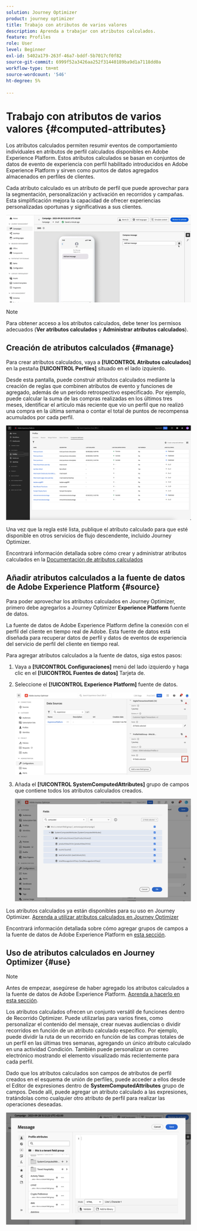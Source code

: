 ```yaml
---
solution: Journey Optimizer
product: journey optimizer
title: Trabajo con atributos de varios valores
description: Aprenda a trabajar con atributos calculados.
feature: Profiles
role: User
level: Beginner
exl-id: 5402a179-263f-46a7-bddf-5b7017cf0f82
source-git-commit: 6999f52a3426aa252f31440189ba9d1a7118dd0a
workflow-type: tm+mt
source-wordcount: '546'
ht-degree: 5%

---
```


# Trabajo con atributos de varios valores {#computed-attributes}

Los atributos calculados permiten resumir eventos de comportamiento individuales en atributos de perfil calculados disponibles en Adobe Experience Platform. Estos atributos calculados se basan en conjuntos de datos de evento de experiencia con perfil habilitado introducidos en Adobe Experience Platform y sirven como puntos de datos agregados almacenados en perfiles de clientes.

Cada atributo calculado es un atributo de perfil que puede aprovechar para la segmentación, personalización y activación en recorridos y campañas. Esta simplificación mejora la capacidad de ofrecer experiencias personalizadas oportunas y significativas a sus clientes.


![](../rn/assets/do-not-localize/computed-attributes.gif)


>[!NOTE]
>
>Para obtener acceso a los atributos calculados, debe tener los permisos adecuados (**Ver atributos calculados** y **Administrar atributos calculados**).

## Creación de atributos calculados {#manage}

Para crear atributos calculados, vaya a **[!UICONTROL Atributos calculados]** en la pestaña **[!UICONTROL Perfiles]** situado en el lado izquierdo.

Desde esta pantalla, puede construir atributos calculados mediante la creación de reglas que combinen atributos de evento y funciones de agregado, además de un periodo retrospectivo especificado. Por ejemplo, puede calcular la suma de las compras realizadas en los últimos tres meses, identificar el artículo más reciente que vio un perfil que no realizó una compra en la última semana o contar el total de puntos de recompensa acumulados por cada perfil.

![](assets/computed-attributes.png)

Una vez que la regla esté lista, publique el atributo calculado para que esté disponible en otros servicios de flujo descendente, incluido Journey Optimizer.

Encontrará información detallada sobre cómo crear y administrar atributos calculados en la [Documentación de atributos calculados](https://experienceleague.adobe.com/docs/experience-platform/profile/computed-attributes/overview.html?lang=es)

## Añadir atributos calculados a la fuente de datos de Adobe Experience Platform {#source}

Para poder aprovechar los atributos calculados en Journey Optimizer, primero debe agregarlos a Journey Optimizer **Experience Platform** fuente de datos.

La fuente de datos de Adobe Experience Platform define la conexión con el perfil del cliente en tiempo real de Adobe. Esta fuente de datos está diseñada para recuperar datos de perfil y datos de eventos de experiencia del servicio de perfil del cliente en tiempo real.

Para agregar atributos calculados a la fuente de datos, siga estos pasos:

1. Vaya a **[!UICONTROL Configuraciones]** menú del lado izquierdo y haga clic en el **[!UICONTROL Fuentes de datos]** Tarjeta de.

1. Seleccione el **[!UICONTROL Experience Platform]** fuente de datos.

   ![](assets/computed-attributes-add.png)

1. Añada el **[!UICONTROL SystemComputedAttributes]** grupo de campos que contiene todos los atributos calculados creados.

   ![](assets/computed-attributes-fieldgroup.png)

Los atributos calculados ya están disponibles para su uso en Journey Optimizer. [Aprenda a utilizar atributos calculados en Journey Optimizer](#use)

Encontrará información detallada sobre cómo agregar grupos de campos a la fuente de datos de Adobe Experience Platform en [esta sección](../datasource/adobe-experience-platform-data-source.md).

## Uso de atributos calculados en Journey Optimizer {#use}

>[!NOTE]
>
>Antes de empezar, asegúrese de haber agregado los atributos calculados a la fuente de datos de Adobe Experience Platform. [Aprenda a hacerlo en esta sección](#source).

Los atributos calculados ofrecen un conjunto versátil de funciones dentro de Recorrido Optimizer. Puede utilizarlas para varios fines, como personalizar el contenido del mensaje, crear nuevas audiencias o dividir recorridos en función de un atributo calculado específico. Por ejemplo, puede dividir la ruta de un recorrido en función de las compras totales de un perfil en las últimas tres semanas, agregando un único atributo calculado en una actividad Condición. También puede personalizar un correo electrónico mostrando el elemento visualizado más recientemente para cada perfil.

Dado que los atributos calculados son campos de atributos de perfil creados en el esquema de unión de perfiles, puede acceder a ellos desde el Editor de expresiones dentro de **SystemComputedAttributes** grupo de campos. Desde allí, puede agregar un atributo calculado a las expresiones, tratándolas como cualquier otro atributo de perfil para realizar las operaciones deseadas.

![](assets/computed-attributes-ajo.png)
